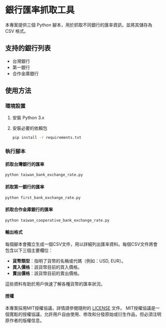 # 銀行匯率抓取工具

本專案提供三個 Python 腳本，用於抓取不同銀行的匯率資訊，並將其儲存為 CSV 格式。

## 支持的銀行列表

- 台灣銀行
- 第一銀行
- 合作金庫銀行

## 使用方法

### 環境設置

1. 安裝 Python 3.x
2. 安裝必要的依賴包

    ```bash
    pip install -r requirements.txt
    ```

### 執行腳本

#### 抓取台灣銀行的匯率

```bash
python taiwan_bank_exchange_rate.py
```

#### 抓取第一銀行的匯率
```bash
python first_bank_exchange_rate.py
```

#### 抓取合作金庫銀行的匯率
```bash
python taiwan_cooperative_bank_exchange_rate.py
```

#### 輸出格式

每個腳本會獨立生成一個CSV文件，用以詳細列出匯率資料。每個CSV文件將會包含以下三個主要欄位：

- **貨幣類型**：指明了貨幣的名稱或代碼（例如：USD, EUR）。
- **買入價格**：該貨幣目前的買入價格。
- **賣出價格**：該貨幣目前的賣出價格。

這些資料有助於用戶快速了解各種貨幣的匯率狀況。

#### 授權

本專案採用MIT授權協議，詳情請參閱隨附的 [LICENSE](LICENSE) 文件。
MIT授權協議是一個寬鬆的授權協議，允許用戶自由使用、修改和分發原始或衍生作品，但必須注明原作者的版權信息。